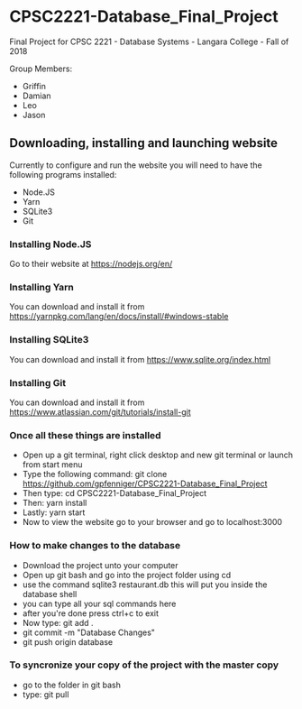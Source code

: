 # CPSC2221-Database_Final_Project
Final Project for CPSC 2221 - Database Systems - Langara College - Fall of 2018

Group Members:
* Griffin
* Damian
* Leo
* Jason

## Downloading, installing and launching website
Currently to configure and run the website you will need to have the following programs installed:
* Node.JS
* Yarn
* SQLite3
* Git

### Installing Node.JS
Go to their website at https://nodejs.org/en/

### Installing Yarn
You can download and install it from https://yarnpkg.com/lang/en/docs/install/#windows-stable

### Installing SQLite3
You can download and install it from https://www.sqlite.org/index.html

### Installing Git
You can download and install it from https://www.atlassian.com/git/tutorials/install-git

### Once all these things are installed
* Open up a git terminal, right click desktop and new git terminal or launch from start menu
* Type the following command: git clone https://github.com/gpfenniger/CPSC2221-Database_Final_Project
* Then type: cd CPSC2221-Database_Final_Project
* Then: yarn install
* Lastly: yarn start
* Now to view the website go to your browser and go to localhost:3000

### How to make changes to the database
* Download the project unto your computer
* Open up git bash and go into the project folder using cd
* use the command sqlite3 restaurant.db this will put you inside the database shell
* you can type all your sql commands here
* after you're done press ctrl+c to exit
* Now type: git add .
* git commit -m "Database Changes"
* git push origin database

### To syncronize your copy of the project with the master copy
* go to the folder in git bash
* type: git pull
